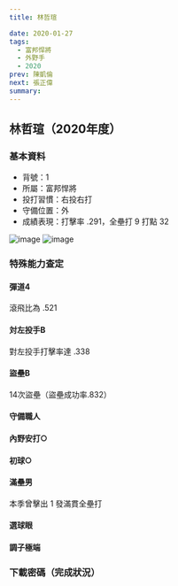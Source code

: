 ```yaml
---
title: 林哲瑄

date: 2020-01-27
tags:
  - 富邦悍將
  - 外野手
  - 2020
prev: 陳凱倫
next: 張正偉
summary: 
---
```


## 林哲瑄（2020年度）

### 基本資料
- 背號：1
- 所屬：富邦悍將
- 投打習慣：右投右打
- 守備位置：外
- 成績表現：打擊率 .291，全壘打 9 打點 32

![image](https://i.imgur.com/gIyvCqB.jpg)
![image](https://i.imgur.com/LhZnmCT.jpg)

### 特殊能力查定
#### 彈道4
滾飛比為 .521
#### 対左投手B
對左投手打擊率達 .338
#### 盜壘B
14次盜壘（盜壘成功率.832）
#### 守備職人
#### 內野安打○
#### 初球○
#### 滿壘男
本季曾擊出 1 發滿貫全壘打
#### 選球眼
#### 調子極端

### 下載密碼（完成狀況）

